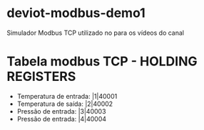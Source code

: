 # deviot-modbus-demo1
Simulador Modbus TCP utilizado no para os vídeos do canal

# Tabela modbus TCP - HOLDING REGISTERS

- Temperatura de entrada: |1|40001
- Temperatura de saída:   |2|40002
- Pressão de entrada:     |3|40003
- Pressão de entrada:     |4|40004
